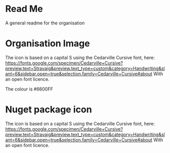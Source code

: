 # Read Me
A general readme for the organisation

# Organisation Image

The icon is based on a capital S using the Cedarville Cursive font, here: https://fonts.google.com/specimen/Cedarville+Cursive?preview.text=Stravaig&preview.text_type=custom&category=Handwriting&slant=6&sidebar.open=true&selection.family=Cedarville+Cursive#about
With an open font licence.

The colour is #6600FF

# Nuget package icon

The icon is based on a capital S using the Cedarville Cursive font, here: https://fonts.google.com/specimen/Cedarville+Cursive?preview.text=Stravaig&preview.text_type=custom&category=Handwriting&slant=6&sidebar.open=true&selection.family=Cedarville+Cursive#about
With an open font licence.
